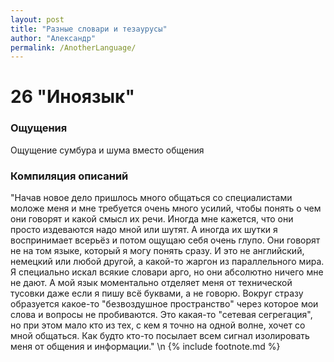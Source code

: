 ```yaml
---
layout: post
title: "Разные словари и тезаурусы"
author: "Александр"
permalink: /AnotherLanguage/
---
```


# 26 "Иноязык"

### Ощущения
Ощущение сумбура и шума вместо общения

### Компиляция описаний
"Начав новое дело пришлось много общаться со специалистами моложе меня и мне требуется очень много усилий, чтобы понять о чем они говорят и какой смысл их речи. Иногда мне кажется, что они просто издеваются надо мной или шутят. А иногда их шутки я воспринимает всерьёз и потом ощущаю себя очень глупо. Они говорят не на том языке, который я могу понять сразу. И это не английский, немецкий или любой другой, а какой-то жаргон из параллельного мира. Я специально искал всякие словари арго, но они абсолютно ничего мне не дают. А мой язык моментально отделяет меня от технической тусовки даже если я пишу всё буквами, а не говорю. Вокруг стразу образуется какое-то "безвоздушное пространство" через которое мои слова и вопросы не пробиваются. Это какая-то "сетевая сегрегация", но при этом мало кто из тех, с кем я точно на одной волне, хочет со мной общаться. Как будто кто-то посылает всем сигнал изолировать меня от общения и информации."
\n {% include footnote.md %}
